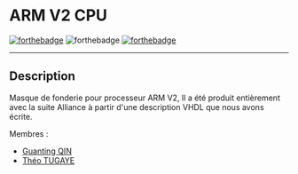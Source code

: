 # ARM V2 CPU
[![forthebadge](https://forthebadge.com/images/badges/made-with-c-plus-plus.svg)](https://forthebadge.com) ![forthebadge](https://forthebadge.com/images/badges/powered-by-coffee.svg) [![forthebadge](https://forthebadge.com/images/badges/60-percent-of-the-time-works-every-time.svg)](https://forthebadge.com)
***

## Description
Masque de fonderie pour processeur ARM V2,
Il a été produit entièrement avec la suite Alliance à partir d'une description VHDL que nous avons écrite. 

Membres :
- [Guanting QIN](https://github.com/GustavoQIN)
- [Théo TUGAYE](https://github.com/Alhucarr)
